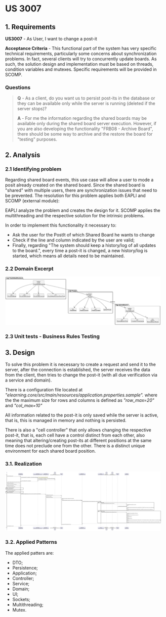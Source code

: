 # US 3007

## 1. Requirements

**US3007** -  As User, I want to change a post-it

**Acceptance Criteria** - This functional part of the system has very specific technical requirements, particularly some concerns about synchronization problems.
In fact, several clients will try to concurrently update boards.
As such, the solution design and implementation must be based on threads, condition variables and mutexes. Specific requirements will be provided in SCOMP.

### Questions
> **Q** - As a client, do you want us to persist post-its in the database or they can be available only while the server is running (deleted if the server stops)?
>
> **A** - For me the information regarding the shared boards may be available only during the shared board server execution.
However, if you are also developing the functionality "FRB08 - Archive Board", there should be some way to archive and the restore the board for "testing" purposes.



## 2. Analysis

### 2.1 Identifying problem

Regarding shared board events, this use case will allow a user to mode a posit already created on the shared board. Since the shared board is "shared" with multiple users, there are synchronization issues that need to be prevented. The resolution for this problem applies both EAPLI and SCOMP (external module):

EAPLI analyze the problem and creates the design for it.
SCOMP applies the multithreading and the respective solution for the intrinsic problems.

In order to implement this functionality it necessary to:
* Ask the user for the PostIt of which Shared Board he wants to change
* Check if the line and column indicated by the user are valid;
* Finally, regarding "The system should keep a history/log of all updates to the board.", every time a post-it
  is changed, a new history/log is started, which means all details need to be maintained.

### 2.2 Domain Excerpt
![excerpt diagram](domain_excerpt_3007.svg "domain_excerpt_3007.svg")

### 2.3 Unit tests - Business Rules Testing



## 3. Design

To solve this problem it is necessary to create a request and send it to the server, after the connection is established,
the server receives the data from the client, then tries to change the post-it (with all due verification via a
service and domain).

There is a configuration file located at *"elearning.core/src/main/resources/application.properties.sample".* where the
the maximum size for rows and columns is defined as *"row_max=20"* and *"col_max=10"*

All information related to the post-it is only saved while the server is active, that is, this is managed in memory and nothing
is persisted.

There is also a "cell controller" that only allows changing the respective post-it, that is, each cell
have a control distinct from each other, also meaning that altering/creating post-its at different positions at the same time
does not preclude one from the other. There is a distinct unique environment for each shared board position.

### 3.1. Realization
![sequence diagram](sequence_diagram_3007.svg "sequence_diagram_3007.svg")

### 3.2. Applied Patterns
The applied patters are:
* DTO;
* Persistence;
* Application;
* Controller;
* Service;
* Domain;
* UI;
* Sockets;
* Multithreading;
* Mutex.